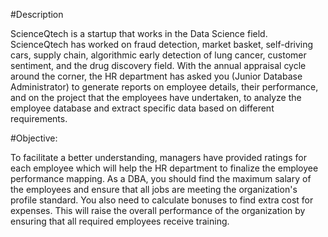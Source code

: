 #Description

ScienceQtech is a startup that works in the Data Science field. ScienceQtech has worked on fraud detection,
market basket, self-driving cars, supply chain, algorithmic early detection of lung cancer, customer sentiment,
and the drug discovery field. With the annual appraisal cycle around the corner, the HR department has asked you (Junior Database Administrator)
to generate reports on employee details, their performance, and on the project that the employees have undertaken,
to analyze the employee database and extract specific data based on different requirements.

 

#Objective: 

To facilitate a better understanding, managers have provided ratings for each employee which will help the HR
department to finalize the employee performance mapping. As a DBA, you should find the maximum salary of the 
employees and ensure that all jobs are meeting the organization's profile standard. You also need to calculate
bonuses to find extra cost for expenses. This will raise the overall performance of the organization by ensuring
that all required employees receive training.
